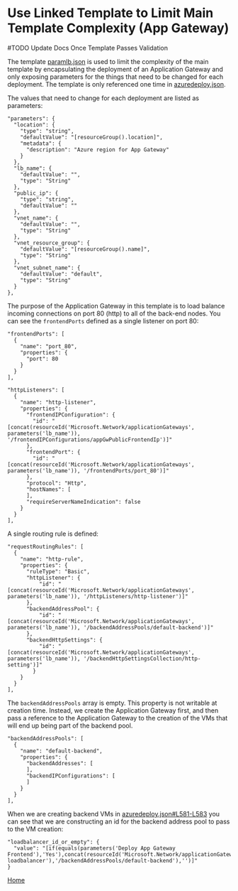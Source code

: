 # Use Linked Template to Limit Main Template Complexity (App Gateway)

#TODO Update Docs Once Template Passes Validation

The template [paramlb.json](../nested/paramlb.json) is used to limit the complexity of the main template by encapsulating the deployment of an Application Gateway and only exposing parameters for the things that need to be changed for each deployment.  The template is only referenced one time in [azuredeploy.json](../azuredeploy.json).

The values that need to change for each deployment are listed as parameters:
```
"parameters": {
  "location": {
    "type": "string",
    "defaultValue": "[resourceGroup().location]",
    "metadata": {
      "description": "Azure region for App Gateway"
    }
  },
  "lb_name": {
    "defaultValue": "",
    "type": "String"
  },
  "public_ip": {
    "type": "string",
    "defaultValue": ""
  },
  "vnet_name": {
    "defaultValue": "",
    "type": "String"
  },
  "vnet_resource_group": {
    "defaultValue": "[resourceGroup().name]",
    "type": "String"
  },
  "vnet_subnet_name": {
    "defaultValue": "default",
    "type": "String"
  }
},
```

The purpose of the Application Gateway in this template is to load balance incoming connections on port 80 (http) to all of the back-end nodes.  You can see the `frontendPorts` defined as a single listener on port 80:

```
"frontendPorts": [
  {
    "name": "port_80",
    "properties": {
      "port": 80
    }
  }
],
```
```
"httpListeners": [
  {
    "name": "http-listener",
    "properties": {
      "frontendIPConfiguration": {
        "id": "[concat(resourceId('Microsoft.Network/applicationGateways', parameters('lb_name')), '/frontendIPConfigurations/appGwPublicFrontendIp')]"
      },
      "frontendPort": {
        "id": "[concat(resourceId('Microsoft.Network/applicationGateways', parameters('lb_name')), '/frontendPorts/port_80')]"
      },
      "protocol": "Http",
      "hostNames": [
      ],
      "requireServerNameIndication": false
    }
  }
],
```

A single routing rule is defined:
```
"requestRoutingRules": [
  {
    "name": "http-rule",
    "properties": {
      "ruleType": "Basic",
      "httpListener": {
          "id": "[concat(resourceId('Microsoft.Network/applicationGateways', parameters('lb_name')), '/httpListeners/http-listener')]"
      },
      "backendAddressPool": {
          "id": "[concat(resourceId('Microsoft.Network/applicationGateways', parameters('lb_name')), '/backendAddressPools/default-backend')]"
      },
      "backendHttpSettings": {
          "id": "[concat(resourceId('Microsoft.Network/applicationGateways', parameters('lb_name')), '/backendHttpSettingsCollection/http-setting')]"
        }
    }
  }
],
```

The `backendAddressPools` array is empty.  This property is not writable at creation time.  Instead, we create the Application Gateway first, and then pass a reference to the Application Gateway to the creation of the VMs that will end up being part of the backend pool.

```
"backendAddressPools": [
  {
    "name": "default-backend",
    "properties": {
      "backendAddresses": [
      ],
      "backendIPConfigurations": [
      ]
    }
  }
],
```

When we are creating backend VMs in [azuredeploy.json#L581-L583](../azuredeploy.json#L581-L583) you can see that we are constructing an id for the backend address pool to pass to the VM creation:
```
"loadbalancer_id_or_empty": {
  "value": "[if(equals(parameters('Deploy App Gateway Frontend'),'Yes'),concat(resourceId('Microsoft.Network/applicationGateways','frontend-loadbalancer'),'/backendAddressPools/default-backend'),'')]"
}
```

[Home](../README.md)